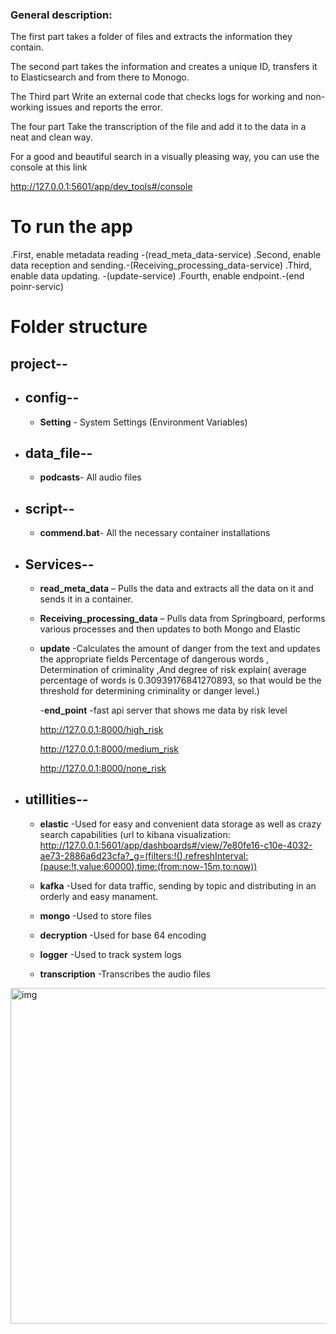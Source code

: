   ### General description:

 The first part takes a folder of files and extracts the information they contain.

The second part takes the information and creates a unique ID, transfers it to Elasticsearch and from there to Monogo.

The Third part Write an external code that checks logs for working and non-working issues and reports the error.

The four part Take the transcription of the file and add it to the data in a neat and clean way.

For a good and beautiful search in a visually pleasing way, you can use the console at this link 

http://127.0.0.1:5601/app/dev_tools#/console


# To run the app
.First, enable metadata reading -(read_meta_data-service)
.Second, enable data reception and sending.-(Receiving_processing_data-service)
.Third, enable data updating. -(update-service)
.Fourth, enable endpoint.-(end poinr-servic)




# Folder structure

## project--
- ## config--
     -  **Setting** - System Settings (Environment Variables)
  
- ## data_file--
     -   **podcasts**- All audio files
  
- ## script--
     - **commend.bat**- All the necessary container installations 

- ## Services--
   -  **read_meta_data** – Pulls the data and extracts all the data on it and sends it in a container.
     
   -  **Receiving_processing_data** – Pulls data from Springboard, performs various processes and then updates to both Mongo and Elastic
      
   -  **update** -Calculates the amount of danger from the text and updates the appropriate fields 
                  Percentage of dangerous words , Determination of criminality ,And degree of risk
                 explain( average percentage of words is 0.30939176841270893, so that would be the threshold for determining criminality or danger level.)
      
      -**end_point** -fast api server that shows me data by risk level
      
      http://127.0.0.1:8000/high_risk
      
      http://127.0.0.1:8000/medium_risk

      http://127.0.0.1:8000/none_risk  


                      

        
    
                 
                  
                   
 - ## utillities--  
     - **elastic** -Used for easy and convenient data storage as well as crazy search capabilities
         (url to kibana visualization:
       http://127.0.0.1:5601/app/dashboards#/view/7e80fe16-c10e-4032-ae73-2886a6d23cfa?_g=(filters:!(),refreshInterval:(pause:!t,value:60000),time:(from:now-15m,to:now))

     - **kafka** -Used for data traffic, sending by topic and distributing in an orderly and easy manament.
       
  
     - **mongo** -Used to store files
       
     - **decryption** -Used for base 64 encoding
  
     - **logger** -Used to track system logs

     - **transcription** -Transcribes the audio files



     
<img width="860" height="537" alt="img" src="https://github.com/user-attachments/assets/37421db9-4077-4e38-9f37-a79f77a8a724" />






